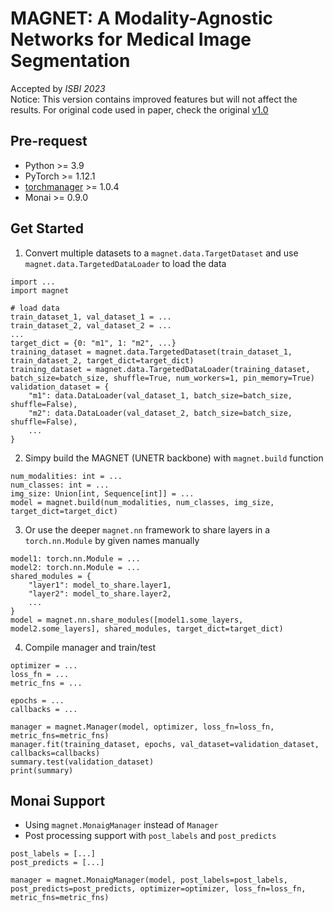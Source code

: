 # MAGNET: A Modality-Agnostic Networks for Medical Image Segmentation
Accepted by *ISBI 2023* \
Notice: This version contains improved features but will not affect the results. For original code used in paper, check the original [v1.0](https://github.com/kisonho/magnet/tree/stable-1.0)

## Pre-request
* Python >= 3.9
* PyTorch >= 1.12.1
* [torchmanager](https://github.com/kisonho/torchmanager) >= 1.0.4
* Monai >= 0.9.0

## Get Started
1. Convert multiple datasets to a `magnet.data.TargetDataset` and use `magnet.data.TargetedDataLoader` to load the data
```
import ...
import magnet

# load data
train_dataset_1, val_dataset_1 = ...
train_dataset_2, val_dataset_2 = ...
...
target_dict = {0: "m1", 1: "m2", ...}
training_dataset = magnet.data.TargetedDataset(train_dataset_1, train_dataset_2, target_dict=target_dict)
training_dataset = magnet.data.TargetedDataLoader(training_dataset, batch_size=batch_size, shuffle=True, num_workers=1, pin_memory=True)
validation_dataset = {
    "m1": data.DataLoader(val_dataset_1, batch_size=batch_size, shuffle=False),
    "m2": data.DataLoader(val_dataset_2, batch_size=batch_size, shuffle=False),
	...
}
```

2. Simpy build the MAGNET (UNETR backbone) with `magnet.build` function
```
num_modalities: int = ...
num_classes: int = ...
img_size: Union[int, Sequence[int]] = ...
model = magnet.build(num_modalities, num_classes, img_size, target_dict=target_dict)
```

3. Or use the deeper `magnet.nn` framework to share layers in a `torch.nn.Module` by given names manually
```
model1: torch.nn.Module = ...
model2: torch.nn.Module = ...
shared_modules = {
	"layer1": model_to_share.layer1,
	"layer2": model_to_share.layer2,
	...
}
model = magnet.nn.share_modules([model1.some_layers, model2.some_layers], shared_modules, target_dict=target_dict)
```

4. Compile manager and train/test
```
optimizer = ...
loss_fn = ...
metric_fns = ...

epochs = ...
callbacks = ...

manager = magnet.Manager(model, optimizer, loss_fn=loss_fn, metric_fns=metric_fns)
manager.fit(training_dataset, epochs, val_dataset=validation_dataset, callbacks=callbacks)
summary.test(validation_dataset)
print(summary)
```

## Monai Support
* Using `magnet.MonaigManager` instead of `Manager` 
* Post processing support with `post_labels` and `post_predicts`
```
post_labels = [...]
post_predicts = [...]

manager = magnet.MonaigManager(model, post_labels=post_labels, post_predicts=post_predicts, optimizer=optimizer, loss_fn=loss_fn, metric_fns=metric_fns)
```
